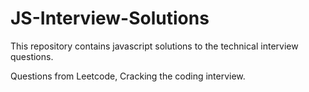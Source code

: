 # JS-Interview-Solutions


This repository contains javascript solutions to the technical interview questions.

Questions from Leetcode, Cracking the coding interview.
